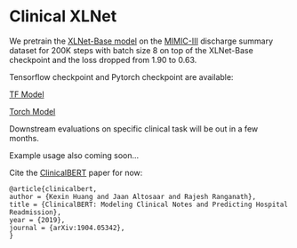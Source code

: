 # Clinical XLNet

We pretrain the [XLNet-Base model](https://github.com/zihangdai/xlnet) on the [MIMIC-III](https://mimic.physionet.org/about/mimic/) discharge summary dataset for 200K steps with batch size 8 on top of the XLNet-Base checkpoint and the loss dropped from 1.90 to 0.63. 

Tensorflow checkpoint and Pytorch checkpoint are available:

[TF Model](https://hu-my.sharepoint.com/:u:/g/personal/kexinhuang_hsph_harvard_edu/ETPGuo3jePVGpd0twqpcGx4BslnQ3znSF-UVrWoG2rPhcQ?e=FeKAZW)

[Torch Model](https://hu-my.sharepoint.com/:u:/g/personal/kexinhuang_hsph_harvard_edu/ERPrsMddJMhDoltA5EniFk8BkLKoRF3O5JmYfCThvG3ctQ?e=tbiotE)

Downstream evaluations on specific clinical task will be out in a few months.

Example usage also coming soon...

Cite the [ClinicalBERT](https://github.com/kexinhuang12345/clinicalBERT) paper for now:
```
@article{clinicalbert,
author = {Kexin Huang and Jaan Altosaar and Rajesh Ranganath},
title = {ClinicalBERT: Modeling Clinical Notes and Predicting Hospital Readmission},
year = {2019},
journal = {arXiv:1904.05342},
}

```
